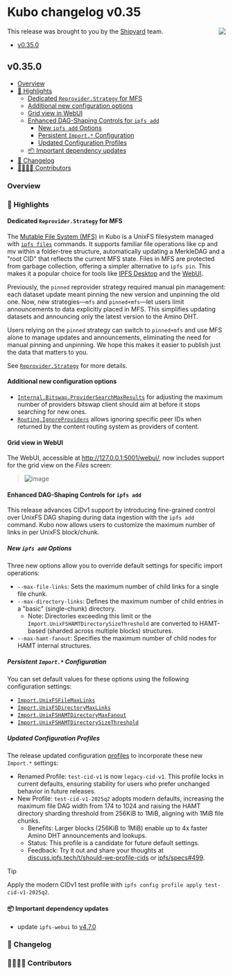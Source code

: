 # Kubo changelog v0.35

<a href="http://ipshipyard.com/"><img align="right" src="https://github.com/user-attachments/assets/39ed3504-bb71-47f6-9bf8-cb9a1698f272" /></a>

This release  was brought to you by the [Shipyard](http://ipshipyard.com/) team.

- [v0.35.0](#v0340)

## v0.35.0

- [Overview](#overview)
- [🔦 Highlights](#-highlights)
  - [Dedicated `Reprovider.Strategy` for MFS](#dedicated-reproviderstrategy-for-mfs)
  - [Additional new configuration options](#additional-new-configuration-options)
  - [Grid view in WebUI](#grid-view-in-webui)
  - [Enhanced DAG-Shaping Controls for `ipfs add`](#enhanced-dag-shaping-controls-for-ipfs-add)
    - [New `ipfs add` Options](#new-ipfs-add-options)
    - [Persistent `Import.*` Configuration](#persistent-import-configuration)
    - [Updated Configuration Profiles](#updated-configuration-profiles)
  - [📦️ Important dependency updates](#-important-dependency-updates)
- [📝 Changelog](#-changelog)
- [👨‍👩‍👧‍👦 Contributors](#-contributors)

### Overview

### 🔦 Highlights

#### Dedicated `Reprovider.Strategy` for MFS

The [Mutable File System (MFS)](https://docs.ipfs.tech/concepts/glossary/#mfs) in Kubo is a UnixFS filesystem managed with [`ipfs files`](https://docs.ipfs.tech/reference/kubo/cli/#ipfs-files) commands. It supports familiar file operations like cp and mv within a folder-tree structure, automatically updating a MerkleDAG and a "root CID" that reflects the current MFS state. Files in MFS are protected from garbage collection, offering a simpler alternative to `ipfs pin`. This makes it a popular choice for tools like [IPFS Desktop](https://docs.ipfs.tech/install/ipfs-desktop/) and the [WebUI](https://github.com/ipfs/ipfs-webui/#readme).

Previously, the `pinned` reprovider strategy required manual pin management: each dataset update meant pinning the new version and unpinning the old one. Now, new strategies—`mfs` and `pinned+mfs`—let users limit announcements to data explicitly placed in MFS. This simplifies updating datasets and announcing only the latest version to the Amino DHT.

Users relying on the `pinned` strategy can switch to `pinned+mfs` and use MFS alone to manage updates and announcements, eliminating the need for manual pinning and unpinning. We hope this makes it easier to publish just the data that matters to you.

See [`Reprovider.Strategy`](https://github.com/ipfs/kubo/blob/master/docs/config.md#reproviderstrategy) for more details.

#### Additional new configuration options

- [`Internal.Bitswap.ProviderSearchMaxResults`](https://github.com/ipfs/kubo/blob/master/docs/config.md##internalbitswapprovidersearchmaxresults) for adjusting the maximum number of providers bitswap client should aim at before it stops searching for new ones.
- [`Routing.IgnoreProviders`](https://github.com/ipfs/kubo/blob/master/docs/config.md#routingignoreproviders) allows ignoring specific peer IDs when returned by the content routing system as providers of content.

#### Grid view in WebUI

The WebUI, accessible at http://127.0.0.1:5001/webui/, now includes support for the grid view on the _Files_ screen:

> ![image](https://github.com/user-attachments/assets/80dcf0d0-8103-426f-ae91-416fb25d32b6)

#### Enhanced DAG-Shaping Controls for `ipfs add`

This release advances CIDv1 support by introducing fine-grained control over UnixFS DAG shaping during data ingestion with the `ipfs add` command. Kubo now allows users to customize the maximum number of links in per UnixFS block/chunk.

##### New `ipfs add` Options

Three new options allow you to override default settings for specific import operations:

- `--max-file-links`: Sets the maximum number of child links for a single file chunk.
- `--max-directory-links`: Defines the maximum number of child entries in a "basic" (single-chunk) directory.
  - Note: Directories exceeding this limit or the `Import.UnixFSHAMTDirectorySizeThreshold` are converted to HAMT-based (sharded across multiple blocks) structures.
- `--max-hamt-fanout`: Specifies the maximum number of child nodes for HAMT internal structures.

##### Persistent `Import.*` Configuration

You can set default values for these options using the following configuration settings:
- [`Import.UnixFSFileMaxLinks`](https://github.com/ipfs/kubo/blob/master/docs/config.md#importunixfsfilemaxlinks)
- [`Import.UnixFSDirectoryMaxLinks`](https://github.com/ipfs/kubo/blob/master/docs/config.md#importunixfsdirectorymaxlinks)
- [`Import.UnixFSHAMTDirectoryMaxFanout`](https://github.com/ipfs/kubo/blob/master/docs/config.md#importunixfshamtdirectorymaxfanout)
- [`Import.UnixFSHAMTDirectorySizeThreshold`](https://github.com/ipfs/kubo/blob/master/docs/config.md#importunixfshamtdirectorysizethreshold)

##### Updated Configuration Profiles

The release updated configuration [profiles](https://github.com/ipfs/kubo/blob/master/docs/config.md#profile) to incorporate these new `Import.*` settings:
- Renamed Profile: `test-cid-v1` is now `legacy-cid-v1`. This profile locks in current defaults, ensuring stability for users who prefer unchanged behavior in future releases.
- New Profile: `test-cid-v1-2025q2` adopts modern defaults, increasing the maximum file DAG width from 174 to 1024 and raising the HAMT directory sharding threshold from 256KiB to 1MiB, aligning with 1MiB file chunks.
  - Benefits: Larger blocks (256KiB to 1MiB) enable up to 4x faster Amino DHT announcements and lookups.
  - Status: This profile is a candidate for future default settings.
  - Feedback: Try it out and share your thoughts at [discuss.ipfs.tech/t/should-we-profile-cids](https://discuss.ipfs.tech/t/should-we-profile-cids/18507) or [ipfs/specs#499](https://github.com/ipfs/specs/pull/499).

> [!TIP]
> Apply the modern CIDv1 test profile with `ipfs config profile apply test-cid-v1-2025q2`.

#### 📦️ Important dependency updates

- update `ipfs-webui` to [v4.7.0](https://github.com/ipfs/ipfs-webui/releases/tag/v4.7.0)

### 📝 Changelog

### 👨‍👩‍👧‍👦 Contributors
